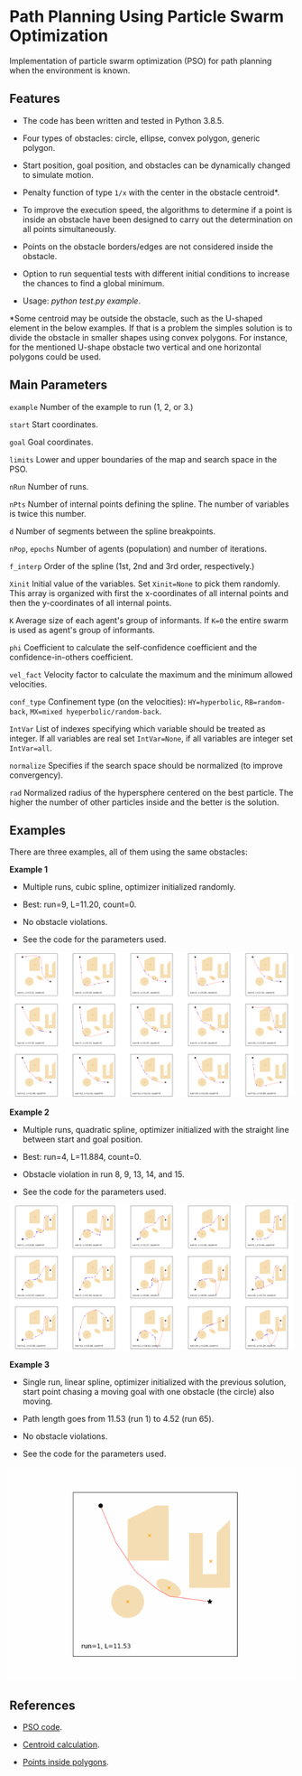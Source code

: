 # Path Planning Using Particle Swarm Optimization

Implementation of particle swarm optimization (PSO) for path planning when the environment is known.

## Features

- The code has been written and tested in Python 3.8.5.

- Four types of obstacles: circle, ellipse, convex polygon, generic polygon.

- Start position, goal position, and obstacles can be dynamically changed to simulate motion.

- Penalty function of type `1/x` with the center in the obstacle centroid*.

- To improve the execution speed, the algorithms to determine if a point is inside an obstacle have been designed to carry out the determination on all points simultaneously.

- Points on the obstacle borders/edges are not considered inside the obstacle.

- Option to run sequential tests with different initial conditions to increase the chances to find a global minimum.

- Usage: *python test.py example*.

*Some centroid may be outside the obstacle, such as the U-shaped element in the below examples. If that is a problem the simples solution is to divide the obstacle in smaller shapes using convex polygons. For instance, for the mentioned U-shape obstacle two vertical and one horizontal polygons could be used.
     
## Main Parameters

`example` Number of the example to run (1, 2, or 3.)

`start` Start coordinates.

`goal` Goal coordinates.

`limits` Lower and upper boundaries of the map and search space in the PSO.

`nRun` Number of runs.

`nPts` Number of internal points defining the spline. The number of variables is twice this number.

`d` Number of segments between the spline breakpoints.

`nPop`, `epochs` Number of agents (population) and number of iterations.

`f_interp` Order of the spline (1st, 2nd and 3rd order, respectively.)

`Xinit` Initial value of the variables. Set `Xinit=None` to pick them randomly. This array is organized with first the x-coordinates of all internal points and then the y-coordinates of all internal points.

`K` Average size of each agent's group of informants. If `K=0` the entire swarm is used as agent's group of informants.

`phi` Coefficient to calculate the self-confidence coefficient and the confidence-in-others coefficient.

`vel_fact` Velocity factor to calculate the maximum and the minimum allowed velocities.

`conf_type` Confinement type (on the velocities): `HY=hyperbolic`, `RB=random-back`, `MX=mixed hyeperbolic/random-back`.

`IntVar` List of indexes specifying which variable should be treated as integer. If all variables are real set `IntVar=None`, if all variables are integer set `IntVar=all`.

`normalize` Specifies if the search space should be normalized (to improve convergency).

`rad` Normalized radius of the hypersphere centered on the best particle. The higher the number of other particles inside and the better is the solution.

## Examples

There are three examples, all of them using the same obstacles:

**Example 1**

- Multiple runs, cubic spline, optimizer initialized randomly.

- Best: run=9, L=11.20, count=0.

- No obstacle violations.

- See the code for the parameters used.

![example_1](Results_Example_1.png)

**Example 2**

- Multiple runs, quadratic spline, optimizer initialized with the straight line between start and goal position.

- Best: run=4, L=11.884, count=0.

- Obstacle violation in run 8, 9, 13, 14, and 15.

- See the code for the parameters used.

![example_2](Results_Example_2.png)

**Example 3**

- Single run, linear spline, optimizer initialized with the previous solution, start point chasing a moving goal with one obstacle (the circle) also moving.

- Path length goes from 11.53 (run 1) to 4.52 (run 65).

- No obstacle violations.

- See the code for the parameters used.

![example_3](Results_Example_3.gif)

## References

- [PSO code](https://github.com/gabrielegilardi/PSO.git).

- [Centroid calculation](http://en.wikipedia.org/wiki/Centroid).

- [Points inside polygons](http://paulbourke.net/geometry/polygonmesh/).
